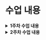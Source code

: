 # 수업 내용

<details markdown="1">
    <summary><b>1주차 수업 내용</b></summary>
<!--summary 아래 빈칸 공백 두고 내용을 적는공간-->

- 오리엔테이션

- 개발 환경 설정
  - Go, Goland 설치
  - Git 설치

</details>

<details markdown="1">
    <summary><b>2주차 수업 내용</b></summary>
<!--summary 아래 빈칸 공백 두고 내용을 적는공간-->

- git 기본적인 명령어
  - add
  - commit
  - log
  - checkout : 이전 커밋으로 돌아기기 hashcode 활용

</details>
